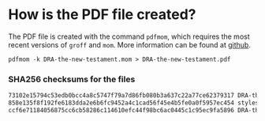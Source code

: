 # How is the PDF file created?
The PDF file is created with the command `pdfmom`, which requires the most recent versions of `groff` and `mom`.
More information can be found at [github](https://github.com/0xR3V/Bibles).

```shell
pdfmom -k DRA-the-new-testament.mom > DRA-the-new-testament.pdf
```

### SHA256 checksums for the files
```txt
73102e15794c53edb0bcc4a8c5747f79a7d86fb080b3a637c22a77ce62379317 DRA-the-new-testament.mom
858e135f8f192fe6183dda2e6b6fc9452a4c1cad56f45e4b5fe0a0f5957ec454 stylesheet.mom
ccf6e71184056875cc6cb58286c114610efc44f98bc6ac0445c1c95ec9fa5896 DRA-the-new-testament.pdf
```
